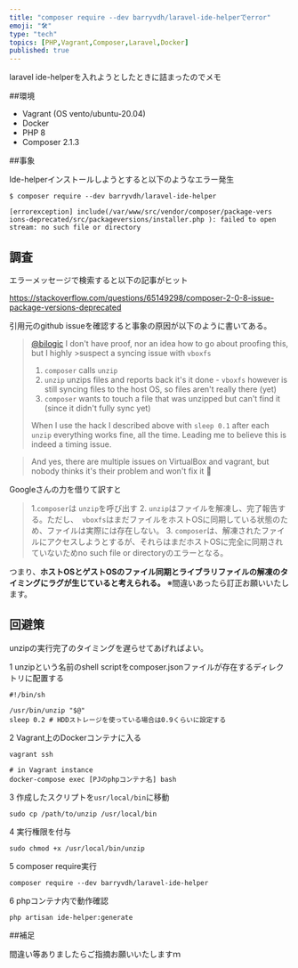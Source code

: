 ```yaml
---
title: "composer require --dev barryvdh/laravel-ide-helperでerror"
emoji: "🛠"
type: "tech"
topics: [PHP,Vagrant,Composer,Laravel,Docker]
published: true
---
```

laravel ide-helperを入れようとしたときに詰まったのでメモ

##環境

- Vagrant (OS vento/ubuntu-20.04)
- Docker 
- PHP 8
- Composer 2.1.3

##事象

Ide-helperインストールしようとすると以下のようなエラー発生

```
$ composer require --dev barryvdh/laravel-ide-helper

[errorexception] include(/var/www/src/vendor/composer/package-vers ions-deprecated/src/packageversions/installer.php ): failed to open stream: no such file or directory
```

## 調査

エラーメッセージで検索すると以下の記事がヒット

https://stackoverflow.com/questions/65149298/composer-2-0-8-issue-package-versions-deprecated

引用元のgithub issueを確認すると事象の原因が以下のように書いてある。


>[@bilogic](https://github.com/bilogic) I don't have proof, nor an idea how to go about proofing this, but I highly >suspect a syncing issue with `vboxfs`
>
>1. `composer` calls `unzip`
>2. `unzip` unzips files and reports back it's it done - `vboxfs` however is still syncing files to the host OS, so files aren't really there (yet)
>3. `composer` wants to touch a file that was unzipped but can't find it (since it didn't fully sync yet)
>
>When I use the hack I described above with `sleep 0.1` after each `unzip` everything works fine, all the time. Leading me to believe this is indeed a timing issue.

>And yes, there are multiple issues on VirtualBox and vagrant, but nobody thinks it's their problem and won't fix it 🤷


Googleさんの力を借りて訳すと

>1.`composer`は `unzip`を呼び出す
>2. `unzip`はファイルを解凍し、完了報告する。ただし、` vboxfs`はまだファイルをホストOSに同期している状態のため、ファイルは実際には存在しない。
>3. `composer`は、解凍されたファイルにアクセスしようとするが、それらはまだホストOSに完全に同期されていないためno such file or directoryのエラーとなる。

つまり、__ホストOSとゲストOSのファイル同期とライブラリファイルの解凍のタイミングにラグが生じていると考えられる。__
※間違いあったら訂正お願いいたします。

## 回避策

unzipの実行完了のタイミングを遅らせてあげればよい。

1 unzipという名前のshell scriptをcomposer.jsonファイルが存在するディレクトリに配置する

```shell:unzip
#!/bin/sh
    
/usr/bin/unzip "$@"
sleep 0.2 # HDDストレージを使っている場合は0.9くらいに設定する
```

2 Vagrant上のDockerコンテナに入る

```shell
vagrant ssh

# in Vagrant instance
docker-compose exec [PJのphpコンテナ名] bash
```

3 作成したスクリプトを`usr/local/bin`に移動

```shell
sudo cp /path/to/unzip /usr/local/bin
```

4 実行権限を付与

```shell
sudo chmod +x /usr/local/bin/unzip
```

5 composer require実行

```shell
composer require --dev barryvdh/laravel-ide-helper
```

6 phpコンテナ内で動作確認

```shell
php artisan ide-helper:generate
```

##補足

間違い等ありましたらご指摘お願いいたしますｍ

